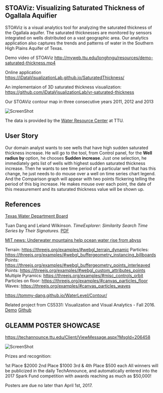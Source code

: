 ## STOAViz: Visualizing Saturated Thickness of Ogallala Aquifier
STOAViz is a visual analytics tool for analyzing the saturated thickness of the Ogallala aquifer.
The saturated thicknesses are monitored by sensors integrated on wells distributed on a vast geographic area.
Our analytics application also captures the trends and patterns of water in the Southern High Plains Aquifer of Texas.

Demo video of STOAViz
http://myweb.ttu.edu/longhngu/resources/demo-saturated-thickness.mp4

Online application
https://iDataVisualizationLab.github.io/SaturatedThickness/

An implementaion of 3D saturated thickness visualization: https://github.com/iDataVisualizationLab/vr-saturated-thickness

Our STOAViz contour map in three consecutive years 2011, 2012 and 2013

![ScreenShot](https://github.com/iDataVisualizationLab/SaturatedThickness/blob/master/figures/contour3years.png)

The data is provided by the [Water Resource Center](https://www.depts.ttu.edu/waterresources/) at TTU.

## User Story
Our domain analyst wants to see wells that have high sudden saturated thickness increase. He will go to the tool, from Control panel, for the **Well radius by**
option, he chooses **Sudden increase**. Just one selection, he immediately gets list of wells with highest sudden saturated thickness increase.
Then he wants to see time period of a particular well that has this change, he just needs to do mouse over a well on time series chart legend.
And the Comparison graph will appear with two points flickering telling the period of this big increase.
He makes mouse over each point, the date of this measurement and its saturated thickness value will be shown up.

## References

[Texas Water Department Board](http://news.mit.edu/2017/underwater-mountains-turbulence-ocean-circulation-0306)

Tuan Dang and Leland Wilkinson. *TimeExplorer: Similarity Search Time Series by Their Signatures*.
[PDF](http://www.myweb.ttu.edu/tnhondan/file/TimeExplorer.pdf)

[MIT news: Underwater mountains help ocean water rise from abyss](http://www.twdb.texas.gov/index.asp)

Terrain: https://threejs.org/examples/#webgl_terrain_dynamic
Particles: https://threejs.org/examples/#webgl_buffergeometry_instancing_billboards
Points: https://threejs.org/examples/#webgl_buffergeometry_points_interleaved
Points: https://threejs.org/examples/#webgl_custom_attributes_points
Multiple Pyramics: https://threejs.org/examples/#misc_controls_orbit
Particles on floor: https://threejs.org/examples/#canvas_particles_floor
Waves: https://threejs.org/examples/#canvas_particles_waves

https://tommy-dang.github.io/WaterLevel/Contour/

Related project from CS5331: Visualization and Visual Analytics - Fall 2016. [Demo](http://myweb.ttu.edu/jataber/unemployment/) [Github](https://github.com/jmtaber129/unemployment-visualization)

## GLEAMM POSTER SHOWCASE
https://techannounce.ttu.edu/Client/ViewMessage.aspx?MsgId=206458

![ScreenShot](https://github.com/iDataVisualizationLab/SaturatedThickness/blob/master/figures/jsVersion.png)

Prizes and recognition:

1st Place $2000 2nd Place $1000 3rd & 4th Place $500 each
All winners will be publicized in the daily TechAnnounce, and automatically entered into the 2017 Spark Fund competition with awards reaching as much as $50,000!

Posters are due no later than April 1st, 2017.
